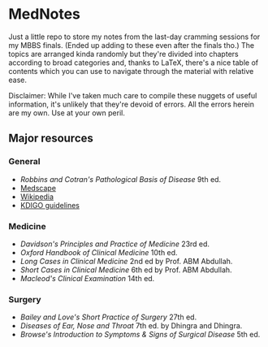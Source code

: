 # MedNotes
Just a little repo to store my notes from the last-day cramming sessions
 for my MBBS finals. (Ended up adding to these even after the finals tho.)
 The topics are arranged kinda randomly but they're divided into chapters
 according to broad categories and, thanks to LaTeX, there's a nice
 table of contents which you can use to navigate through the material with
 relative ease. 

 Disclaimer: While I've taken much care to compile these nuggets
 of useful information, it's unlikely that they're devoid of errors.
 All the errors herein are my own. Use at your own peril.

## Major resources
### General
- _Robbins and Cotran's Pathological Basis of Disease_ 9th ed.
- [Medscape](https://emedicine.medscape.com)
- [Wikipedia](https://en.wikipedia.org)
- [KDIGO guidelines](https://kdigo.org)

### Medicine
- _Davidson's Principles and Practice of Medicine_ 23rd ed.
- _Oxford Handbook of Clinical Medicine_ 10th ed.
- _Long Cases in Clinical Medicine_ 2nd ed by Prof. ABM Abdullah.
- _Short Cases in Clinical Medicine_ 6th ed by Prof. ABM Abdullah.
- _Macleod's Clinical Examination_ 14th ed.

### Surgery
- _Bailey and Love's Short Practice of Surgery_ 27th ed.
- _Diseases of Ear, Nose and Throat_ 7th ed. by Dhingra and Dhingra.
- _Browse's Introduction to Symptoms & Signs of Surgical Disease_ 5th ed.
